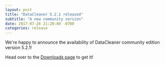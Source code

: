 ```yaml
---
layout: post
title: "DataCleaner 5.2.1 released"
subtitle: "A new community version"
date: 2017-07-26 21:20:00 -0700
categories: release
---
```


We're happy to announce the availability of DataCleaner community edition version 5.2.1!

Head over to the [Downloads page](/downloads) to get it!
